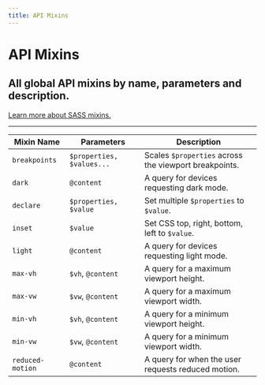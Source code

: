 ```yaml
---
title: API Mixins
---
```


# API Mixins
## All global API mixins by name, parameters and description.

[Learn more about SASS mixins.](https://sass-lang.com/documentation/at-rules/mixin)

---

| Mixin Name | Parameters | Description |
| ---------- | ---------- | ----------- |
| `breakpoints` | `$properties, $values...` | Scales `$properties` across the viewport breakpoints. |
| `dark` | `@content` | A query for devices requesting dark mode. |
| `declare` | `$properties, $value` | Set multiple `$properties` to `$value`. |
| `inset` | `$value` | Set CSS top, right, bottom, left to `$value`. |
| `light` | `@content` | A query for devices requesting light mode. |
| `max-vh` | `$vh`, `@content` | A query for a maximum viewport height. |
| `max-vw` | `$vw`, `@content` | A query for a maximum viewport width. |
| `min-vh` | `$vh`, `@content` | A query for a minimum viewport height. |
| `min-vw` | `$vw`, `@content` | A query for a minimum viewport width. |
| `reduced-motion` | `@content` | A query for when the user requests reduced motion. |